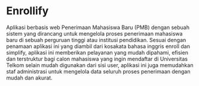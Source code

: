 # Enrollify
Aplikasi berbasis web Penerimaan Mahasiswa Baru (PMB) dengan
sebuah sistem yang dirancang untuk mengelola proses penerimaan mahasiswa baru di sebuah 
perguruan tinggi atau institusi pendidikan. Sesuai dengan penamaan aplikasi ini yang diambil 
dari kosakata bahasa inggris enroll dan simplify, aplikasi ini memberikan pelayanan yang 
mudah dipahami, efisien dan terstruktur bagi calon mahasiswa yang ingin mendaftar di 
Universitas Telkom selain mudah digunakan dari sisi user, aplikasi ini juga memudahkan staf 
administrasi untuk mengelola data seluruh proses penerimaan dengan mudah dan akurat.
